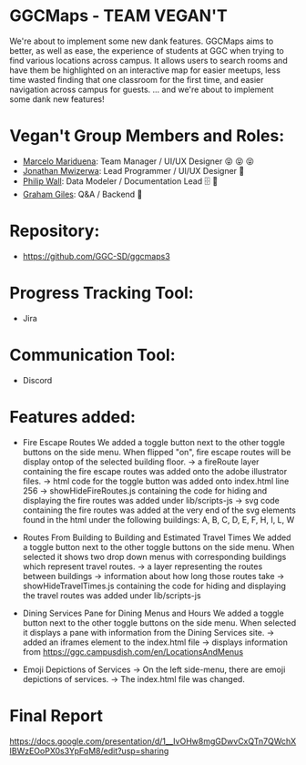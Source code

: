 # GGCMaps - TEAM VEGAN'T
We're about to implement some new dank features.
GGCMaps aims to better, as well as ease, the experience of students at GGC when trying to find various locations across campus. It allows users to search rooms and have them be highlighted on an interactive map for easier meetups, less time wasted finding that one classroom for the first time, and easier navigation across campus for guests.
... and we're about to implement some dank new features!

# Vegan't Group Members and Roles:
* [Marcelo Mariduena](https://github.com/MarceloMariduena): Team Manager / UI/UX Designer  :stuck_out_tongue_closed_eyes: :stuck_out_tongue_closed_eyes: :stuck_out_tongue_closed_eyes:
* [Jonathan Mwizerwa](https://github.com/JonathanMwizerwa): Lead Programmer / UI/UX Designer :100:
* [Philip Wall](https://github.com/Nhorr): Data Modeler / Documentation Lead  :file_cabinet: :speech_balloon:
* [Graham Giles](https://github.com/gra-am): Q&A / Backend :japanese_goblin:

# Repository:
* https://github.com/GGC-SD/ggcmaps3

# Progress Tracking Tool:
* Jira

# Communication Tool:
* Discord

# Features added:

* Fire Escape Routes
We added a toggle button next to the other toggle buttons on the side menu. When flipped "on", fire escape routes will be display ontop of the selected building floor.
-> a fireRoute layer containing the fire escape routes was added onto the adobe illustrator files.
-> html code for the toggle button was added onto index.html line 256
-> showHideFireRoutes.js containing the code for hiding and displaying the fire routes was added under lib/scripts-js
-> svg code containing the fire routes was added at the very end of the svg elements found in the html under the following buildings: A, B, C, D, E, F, H, I, L, W

* Routes From Building to Building and Estimated Travel Times
We added a toggle button next to the other toggle buttons on the side menu. When selected it shows two drop down menus with corresponding buildings which represent travel routes.
-> a layer representing the routes between buildings
-> information about how long those routes take
-> showHideTravelTimes.js containing the code for hiding and displaying the travel routes was added under lib/scripts-js

* Dining Services Pane for Dining Menus and Hours
We added a toggle button next to the other toggle buttons on the side menu. When selected it displays a pane with information from the Dining Services site.
-> added an iframes element to the index.html file
-> displays information from https://ggc.campusdish.com/en/LocationsAndMenus

* Emoji Depictions of Services
-> On the left side-menu, there are emoji depictions of services. 
-> The index.html file was changed. 

# Final Report
https://docs.google.com/presentation/d/1__IvOHw8mgGDwvCxQTn7QWchXIBWzEOoPX0s3YpFqM8/edit?usp=sharing
